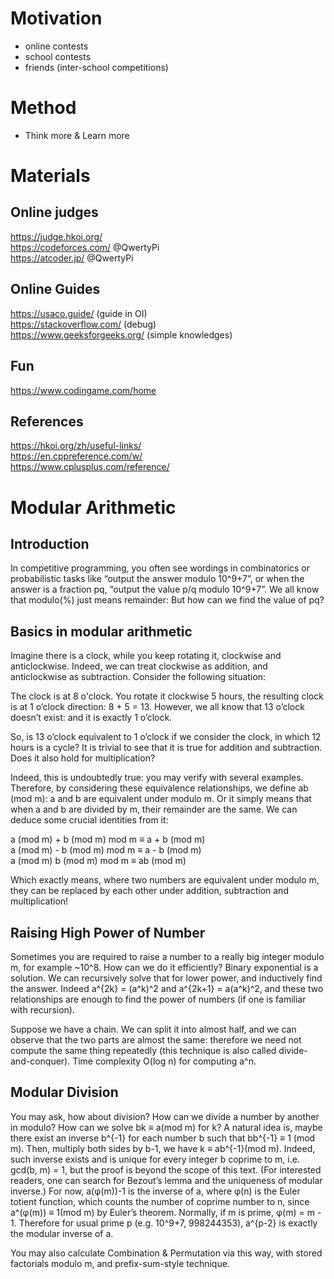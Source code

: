 # Motivation

- online contests
- school contests
- friends (inter-school competitions)

# Method

- Think more & Learn more

# Materials

## Online judges
https://judge.hkoi.org/ \
https://codeforces.com/ @QwertyPi \
https://atcoder.jp/ @QwertyPi


## Online Guides
https://usaco.guide/ (guide in OI) \
https://stackoverflow.com/ (debug) \
https://www.geeksforgeeks.org/ (simple knowledges)

## Fun
https://www.codingame.com/home

## References
https://hkoi.org/zh/useful-links/ \
https://en.cppreference.com/w/ \
https://www.cplusplus.com/reference/

# Modular Arithmetic

## Introduction

In competitive programming, you often see wordings in combinatorics or probabilistic tasks like “output the answer modulo 10^9+7”, or when the answer is a fraction pq, “output the value p/q modulo 10^9+7”. We all know that modulo(%) just means remainder: But how can we find the value of pq?

## Basics in modular arithmetic

Imagine there is a clock, while you keep rotating it, clockwise and anticlockwise. Indeed, we can treat clockwise as addition, and anticlockwise as subtraction. Consider the following situation:

The clock is at 8 o'clock. You rotate it clockwise 5 hours, the resulting clock is at 1 o’clock direction: 8 + 5 = 13. However, we all know that 13 o’clock doesn’t exist: and it is exactly 1 o’clock.

So, is 13 o’clock equivalent to 1 o’clock if we consider the clock, in which 12 hours is a cycle? It is trivial to see that it is true for addition and subtraction. Does it also hold for multiplication?

Indeed, this is undoubtedly true: you may verify with several examples. Therefore, by considering these equivalence relationships, we define ab (mod m): a and b are equivalent under modulo m. Or it simply means that when a and b are divided by m, their remainder are the same. We can deduce some crucial identities from it:

a (mod m) + b (mod m) mod m ≡ a + b (mod m) \
a (mod m) - b (mod m) mod m ≡ a - b (mod m) \
a (mod m)  b (mod m) mod m ≡ ab (mod m)

Which exactly means, where two numbers are equivalent under modulo m, they can be replaced by each other under addition, subtraction and multiplication!

## Raising High Power of Number

Sometimes you are required to raise a number to a really big integer modulo m, for example ~10^8. How can we do it efficiently? Binary exponential is a solution. We can recursively solve that for lower power, and inductively find the answer. Indeed a^{2k} = (a^k)^2 and a^{2k+1} = a(a^k)^2, and these two relationships are enough to find the power of numbers (if one is familiar with recursion).

Suppose we have a chain. We can split it into almost half, and we can observe that the two parts are almost the same: therefore we need not compute the same thing repeatedly (this technique is also called divide-and-conquer). Time complexity O(log n) for computing a^n.

## Modular Division
You may ask, how about division? How can we divide a number by another in modulo? How can we solve bk ≡ a(mod m) for k? A natural idea is, maybe there exist an inverse b^{-1} for each number b such that bb^{-1} ≡ 1 (mod m). Then, multiply both sides by b-1, we have  k ≡ ab^{-1}(mod m). Indeed, such inverse exists and is unique for every integer b coprime to m, i.e. gcd(b, m) = 1, but the proof is beyond the scope of this text. (For interested readers, one can search for Bezout’s lemma and the uniqueness of modular inverse.) For now,  a(φ(m))-1 is the inverse of a, where φ(n) is the Euler totient function, which counts the number of coprime number to n, since   a^(φ(m)) ≡ 1(mod m) by Euler’s theorem. Normally, if m is prime, φ(m) = m - 1. Therefore for usual prime p (e.g. 10^9+7, 998244353), a^{p-2} is exactly the modular inverse of a.

You may also calculate Combination & Permutation via this way, with stored factorials modulo m, and prefix-sum-style technique.
